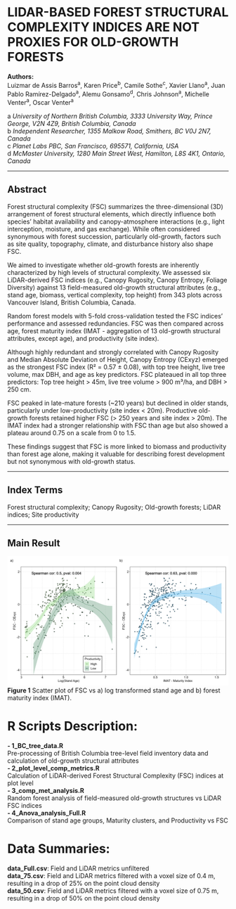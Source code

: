 # LIDAR-BASED FOREST STRUCTURAL COMPLEXITY INDICES ARE NOT PROXIES FOR OLD-GROWTH FORESTS

**Authors:**\
Luizmar de Assis Barros<sup>a</sup>, Karen Price<sup>b</sup>, Camile Sothe<sup>c</sup>, Xavier Llano<sup>a</sup>, Juan Pablo Ramírez-Delgado<sup>a</sup>, Alemu Gonsamo<sup>d</sup>, Chris Johnson<sup>a</sup>, Michelle Venter<sup>a</sup>, Oscar Venter<sup>a</sup>

a *University of Northern British Columbia, 3333 University Way, Prince George, V2N 4Z9, British Columbia, Canada*\
b *Independent Researcher, 1355 Malkow Road, Smithers, BC V0J 2N7, Canada*\
c *Planet Labs PBC, San Francisco, 695571, California, USA*\
d *McMaster University, 1280 Main Street West, Hamilton, L8S 4K1, Ontario, Canada*

---

## Abstract

Forest structural complexity (FSC) summarizes the three-dimensional (3D) arrangement of forest structural elements, which directly influence both species’ habitat availability and canopy-atmosphere interactions (e.g., light interception, moisture, and gas exchange). While often considered synonymous with forest succession, particularly old-growth, factors such as site quality, topography, climate, and disturbance history also shape FSC.

We aimed to investigate whether old-growth forests are inherently characterized by high levels of structural complexity. We assessed six LiDAR-derived FSC indices (e.g., Canopy Rugosity, Canopy Entropy, Foliage Diversity) against 13 field-measured old-growth structural attributes (e.g., stand age, biomass, vertical complexity, top height) from 343 plots across Vancouver Island, British Columbia, Canada.

Random forest models with 5-fold cross-validation tested the FSC indices’ performance and assessed redundancies. FSC was then compared across age, forest maturity index (IMAT - aggregation of 13 old-growth structural attributes, except age), and productivity (site index).

Although highly redundant and strongly correlated with Canopy Rugosity and Median Absolute Deviation of Height, Canopy Entropy (CExyz) emerged as the strongest FSC index (R² = 0.57 ± 0.08), with top tree height, live tree volume, max DBH, and age as key predictors. FSC plateaued in all top three predictors: Top tree height > 45m, live tree volume > 900 m³/ha, and DBH > 250 cm.

FSC peaked in late-mature forests (~210 years) but declined in older stands, particularly under low-productivity (site index < 20m). Productive old-growth forests retained higher FSC (> 250 years and site index > 20m). The IMAT index had a stronger relationship with FSC than age but also showed a plateau around 0.75 on a scale from 0 to 1.5.

These findings suggest that FSC is more linked to biomass and productivity than forest age alone, making it valuable for describing forest development but not synonymous with old-growth status.

---

## Index Terms
Forest structural complexity; Canopy Rugosity; Old-growth forests; LiDAR indices; Site productivity

---

## Main Result

![Forest Structural Complexity](image.jpeg)
**Figure 1** Scatter plot of FSC vs a) log transformed stand age and b) forest maturity index (IMAT). 

# R Scripts Description:
**- 1_BC_tree_data.R**\
  Pre-processing of British Columbia tree-level field inventory data and calculation of old-growth structural attributes\
**- 2_plot_level_comp_metrics.R**\
  Calculation of LiDAR-derived Forest Structural Complexity (FSC) indices at plot level\
**- 3_comp_met_analysis.R**\
  Random forest analysis of field-measured old-growth structures vs LiDAR FSC indices\
**- 4_Anova_analysis_Full.R**\
  Comparison of stand age groups, Maturity clusters, and Productivity vs FSC

# Data Summaries:
**data_Full.csv**: Field and LiDAR metrics unfiltered\
**data_75.csv**: Field and LiDAR metrics filtered with a voxel size of 0.4 m, resulting in a drop of 25% on the point cloud density\
**data_50.csv**: Field and LiDAR metrics filtered with a voxel size of 0.75 m, resulting in a drop of 50% on the point cloud density
